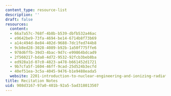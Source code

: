```yaml
---
content_type: resource-list
description: ''
draft: false
resources:
  content:
  - 66a7a57c-768f-4b8b-b539-dbfb532a46ac
  - e9642be9-73fa-4694-be14-6714b8f73b69
  - a14c494d-8e84-402d-9688-7dc1fed744b8
  - 9cb8ed28-3028-4089-b92b-1a50f775ffe6
  - 978d6ffb-39d3-4bac-9d7c-e99864bdcad9
  - 2f560217-bda8-4d72-9532-92fcb3beb8ba
  - ed928a1d-07c0-4823-a478-b661452d1721
  - 9b7cfa5f-1604-46ff-9cad-25d524b3ecfd
  - 40ef51ea-3c5a-4045-9476-b1e9488eada5
  website: 2201-introduction-to-nuclear-engineering-and-ionizing-radiation
title: Recitation Notes
uid: 908d3167-97a0-401b-92a5-5ad318013507
---
```

